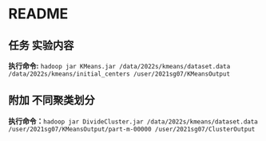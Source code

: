# README

## 任务 实验内容

**执行命令:** `hadoop jar KMeans.jar /data/2022s/kmeans/dataset.data /data/2022s/kmeans/initial_centers /user/2021sg07/KMeansOutput`



## 附加 不同聚类划分

**执行命令：**`hadoop jar DivideCluster.jar /data/2022s/kmeans/dataset.data /user/2021sg07/KMeansOutput/part-m-00000 /user/2021sg07/ClusterOutput`